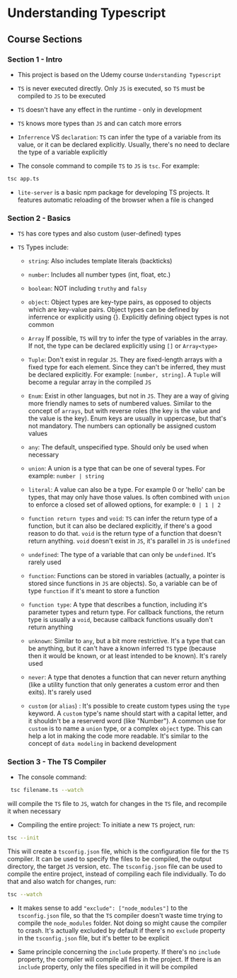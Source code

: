 # Understanding Typescript

## Course Sections

### Section 1 - Intro

- This project is based on the Udemy course `Understanding Typescript`

- `TS` is never executed directly. Only `JS` is executed, so `TS` must be
  compiled to `JS` to be executed

- `TS` doesn't have any effect in the runtime - only in development

- `TS` knows more types than `JS` and can catch more errors

- `Inferrence` VS `declaration`: `TS` can infer the type of a variable from its
  value, or it can be declared explicitly. Usually, there's no need to declare
  the type of a variable explicitly

- The console command to compile `TS` to `JS` is `tsc`. For example:

```bash
tsc app.ts
```

- `lite-server` is a basic npm package for developing TS projects. It features
  automatic reloading of the browser when a file is changed

### Section 2 - Basics

- `TS` has core types and also custom (user-defined) types

- `TS` Types include:

  - `string`: Also includes template literals (backticks)

  - `number`: Includes all number types (int, float, etc.)

  - `boolean`: NOT including `truthy` and `falsy`

  - `object`: Object types are key-type pairs, as opposed to objects which are
    key-value pairs. Object types can be defined by inferrence or explicitly
    using {}. Explicitly defining object types is not common

  - `Array` If possible, `TS` will try to infer the type of variables in the
    array. If not, the type can be declared explicitly using `[]` or
    `Array<type>`

  - `Tuple`: Don't exist in regular `JS`. They are fixed-length arrays with a
    fixed type for each element. Since they can't be inferred, they must be
    declared explicitly. For example: `[number, string]`. A `Tuple` will become
    a regular array in the compiled `JS`

  - `Enum`: Exist in other languages, but not in `JS`. They are a way of giving
    more friendly names to sets of numbered values. Similar to the concept of
    `arrays`, but with reverse roles (the key is the value and the value is the
    key). Enum keys are usually in uppercase, but that's not mandatory. The
    numbers can optionally be assigned custom values

  - `any`: The default, unspecified type. Should only be used when necessary

  - `union`: A union is a type that can be one of several types. For example:
    `number | string`

  - `literal`: A value can also be a type. For example 0 or 'hello' can be
    types, that may only have those values. Is often combined with `union` to
    enforce a closed set of allowed options, for example: `0 | 1 | 2`

  - `function return types` and `void`: `TS` can infer the return type of a
    function, but it can also be declared explicitly, if there's a good reason
    to do that. `void` is the return type of a function that doesn't return
    anything. `void` doesn't exist in `JS`, it's parallel in `JS` is `undefined`

  - `undefined`: The type of a variable that can only be `undefined`. It's
    rarely used

  - `function`: Functions can be stored in variables (actually, a pointer is
    stored since functions in `JS` are objects). So, a variable can be of type
    `function` if it's meant to store a function

  - `function type`: A type that describes a function, including it's parameter
    types and return type. For callback functions, the return type is usually a
    `void`, because callback functions usually don't return anything

  - `unknown`: Similar to `any`, but a bit more restrictive. It's a type that
    can be anything, but it can't have a known inferred `TS` type (because then
    it would be known, or at least intended to be known). It's rarely used

  - `never`: A type that denotes a function that can never return anything (like
    a utility function that only generates a custom error and then exits). It's
    rarely used

  - `custom` (or `alias`) : It's possible to create custom types using the
    `type` keyword. A `custom` type's name should start with a capital letter,
    and it shouldn't be a reserverd word (like "Number"). A common use for
    `custom` is to name a `union` type, or a complex `object` type. This can
    help a lot in making the code more readable. It's similar to the concept of
    `data modeling` in backend development

### Section 3 - The TS Compiler

- The console command:

```bash
 tsc filename.ts --watch
```

will compile the `TS` file to `JS`, watch for changes in the `TS` file, and
recompile it when necessary

- Compiling the entire project: To initiate a new `TS` project, run:

```bash
tsc --init
```

This will create a `tsconfig.json` file, which is the configuration file for the
`TS` compiler. It can be used to specify the files to be compiled, the output
directory, the target `JS` version, etc. The `tsconfig.json` file can be used to
compile the entire project, instead of compiling each file individually. To do
that and also watch for changes, run:

```bash
tsc --watch
```

- It makes sense to add `"exclude": ["node_modules"]` to the `tsconfig.json`
  file, so that the `TS` compiler doesn't waste time trying to compile the
  `node_modules` folder. Not doing so might cause the compiler to crash. It's
  actually excluded by default if there's no `exclude` property in the
  `tsconfig.json` file, but it's better to be explicit

- Same principle concerning the `include` property. If there's no `include`
  property, the compiler will compile all files in the project. If there is an
  `include` property, only the files specified in it will be compiled
